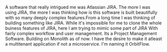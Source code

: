 A software that really intrigued me was Atlassian JIRA. The more I was using JIRA, the more I was thinking how is this software is built beautifully with so many deeply complex features.From a long time I was thinking of building something like JIRA. While it's impossible for me to clone the whole buiness features of JIRA, here I am trying to mimic some part of JIRA With fairly complex workflow and user management. Its a Project Management Software. Building on Monolith as of now. I have the desire to make it atleast a multitenant application if not a microservice. I'm naming it OrbitFlow.
